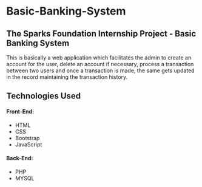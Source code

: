 # Basic-Banking-System
## The Sparks Foundation Internship Project - Basic Banking System

This is basically a web application which facilitates the admin to create an account for the user, delete an account if necessary, process a transaction between two users and once a transaction is made, the same gets updated in the record maintaining the transaction history.

## Technologies Used
#### __Front-End:__
* HTML
* CSS
* Bootstrap
* JavaScript

#### __Back-End:__
* PHP
* MYSQL
